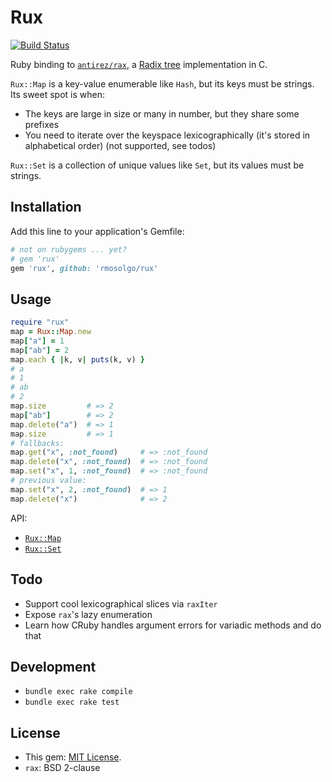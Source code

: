 # Rux

[![Build Status](https://travis-ci.org/rmosolgo/rux.svg?branch=master)](https://travis-ci.org/rmosolgo/rux)

Ruby binding to [`antirez/rax`](https://github.com/antirez/rax), a [Radix tree](https://en.wikipedia.org/wiki/Radix_tree) implementation in C.

`Rux::Map` is a key-value enumerable like `Hash`, but its keys must be strings. Its sweet spot is when:

- The keys are large in size or many in number, but they share some prefixes
- You need to iterate over the keyspace lexicographically (it's stored in alphabetical order) (not supported, see todos)

`Rux::Set` is a collection of unique values like `Set`, but its values must be strings.

## Installation

Add this line to your application's Gemfile:

```ruby
# not on rubygems ... yet?
# gem 'rux'
gem 'rux', github: 'rmosolgo/rux'
```

## Usage

```ruby
require "rux"
map = Rux::Map.new
map["a"] = 1
map["ab"] = 2
map.each { |k, v| puts(k, v) }
# a
# 1
# ab
# 2
map.size         # => 2
map["ab"]        # => 2
map.delete("a")  # => 1
map.size         # => 1
# fallbacks:
map.get("x", :not_found)     # => :not_found
map.delete("x", :not_found)  # => :not_found
map.set("x", 1, :not_found)  # => :not_found
# previous value:
map.set("x", 2, :not_found)  # => 1
map.delete("x")              # => 2
```

API:

- [`Rux::Map`](http://www.rubydoc.info/github/rmosolgo/rux/master/Rux/Map)
- [`Rux::Set`](http://www.rubydoc.info/github/rmosolgo/rux/master/Rux/Set)

## Todo

- Support cool lexicographical slices via `raxIter`
- Expose `rax`'s lazy enumeration
- Learn how CRuby handles argument errors for variadic methods and do that

## Development

- `bundle exec rake compile`
- `bundle exec rake test`

## License

- This gem: [MIT License](http://opensource.org/licenses/MIT).
- `rax`: BSD 2-clause
